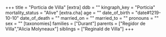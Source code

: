 +++
title = "Porticia de Villa"
[extra]
ddb = ""
kingraph_key = "Porticia"
mortality_status = "Alive"
[extra.cha]
age = ""
date_of_birth = "date#1219-10-10"
date_of_death = ""
married_on = ""
married_to = ""
pronouns = ""
sex = ""
[taxonomies]
families = ["Durant"]
parents = ["Regidor de Villa","Alicia Molyneaux"]
siblings = ["Reginald de Villa"]
+++

